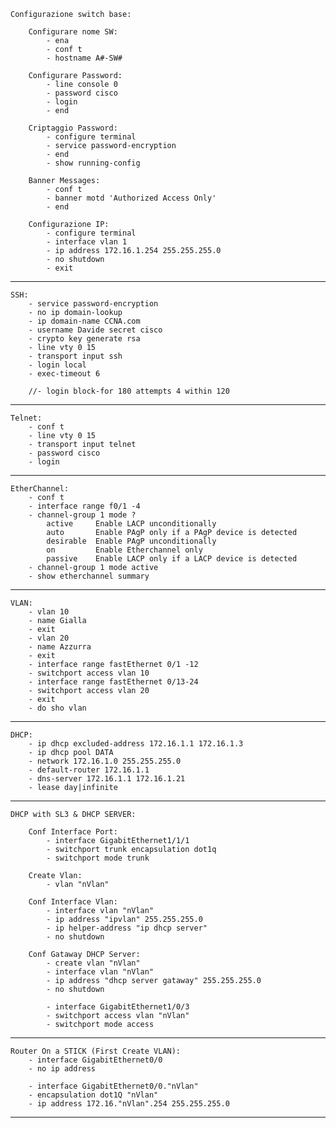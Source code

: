     Configurazione switch base:

        Configurare nome SW:
            - ena
            - conf t
            - hostname A#-SW#

        Configurare Password:
            - line console 0
            - password cisco
            - login
            - end

        Criptaggio Password:
            - configure terminal
            - service password-encryption
            - end
            - show running-config

        Banner Messages:
            - conf t
            - banner motd 'Authorized Access Only'
            - end

        Configurazione IP:
            - configure terminal
            - interface vlan 1
            - ip address 172.16.1.254 255.255.255.0
            - no shutdown 
            - exit


-----------------------------------------------------------------------


    SSH:
        - service password-encryption
        - no ip domain-lookup
        - ip domain-name CCNA.com
        - username Davide secret cisco
        - crypto key generate rsa
        - line vty 0 15
        - transport input ssh
        - login local
        - exec-timeout 6

        //- login block-for 180 attempts 4 within 120


-----------------------------------------------------------------------


    Telnet:
        - conf t
        - line vty 0 15
        - transport input telnet
        - password cisco
        - login


-----------------------------------------------------------------------


    EtherChannel:
        - conf t
        - interface range f0/1 -4
        - channel-group 1 mode ?
            active     Enable LACP unconditionally
            auto       Enable PAgP only if a PAgP device is detected
            desirable  Enable PAgP unconditionally
            on         Enable Etherchannel only
            passive    Enable LACP only if a LACP device is detected
        - channel-group 1 mode active
        - show etherchannel summary


-----------------------------------------------------------------------


    VLAN:
        - vlan 10
        - name Gialla
        - exit
        - vlan 20
        - name Azzurra
        - exit
        - interface range fastEthernet 0/1 -12
        - switchport access vlan 10
        - interface range fastEthernet 0/13-24
        - switchport access vlan 20
        - exit
        - do sho vlan
        

-----------------------------------------------------------------------


    DHCP:
        - ip dhcp excluded-address 172.16.1.1 172.16.1.3
        - ip dhcp pool DATA
        - network 172.16.1.0 255.255.255.0
        - default-router 172.16.1.1
        - dns-server 172.16.1.1 172.16.1.21
        - lease day|infinite


-----------------------------------------------------------------------


    DHCP with SL3 & DHCP SERVER:
        
        Conf Interface Port:
            - interface GigabitEthernet1/1/1
            - switchport trunk encapsulation dot1q
            - switchport mode trunk
        
        Create Vlan:
            - vlan "nVlan"

        Conf Interface Vlan:
            - interface vlan "nVlan"
            - ip address "ipvlan" 255.255.255.0
            - ip helper-address "ip dhcp server"
            - no shutdown

        Conf Gataway DHCP Server:
            - create vlan "nVlan"
            - interface vlan "nVlan"
            - ip address "dhcp server gataway" 255.255.255.0
            - no shutdown

            - interface GigabitEthernet1/0/3
            - switchport access vlan "nVlan"
            - switchport mode access


-----------------------------------------------------------------------


    Router On a STICK (First Create VLAN):
        - interface GigabitEthernet0/0
        - no ip address

        - interface GigabitEthernet0/0."nVlan"
        - encapsulation dot1Q "nVlan"
        - ip address 172.16."nVlan".254 255.255.255.0


-----------------------------------------------------------------------